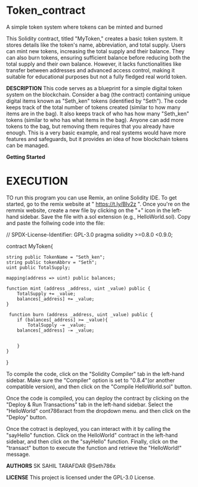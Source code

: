 # Token_contract
A simple token system where tokens can be minted and burned

This Solidity contract, titled "MyToken," creates a basic token system. It stores details like the token's name, abbreviation, and total supply. Users can mint new tokens, increasing the total supply and their balance. They can also burn tokens, ensuring sufficient balance before reducing both the total supply and their own balance. However, it lacks functionalities like transfer between addresses and advanced access control, making it suitable for educational purposes but not a fully fledged real world token.

**DESCRIPTION**
This code serves as a blueprint for a simple digital token system on the blockchain. Consider a bag (the contract) containing unique digital items known as "Seth_ken" tokens (identified by "Seth"). The code keeps track of the total number of tokens created (similar to how many items are in the bag). It also keeps track of who has how many "Seth_ken" tokens (similar to who has what items in the bag). Anyone can add more tokens to the bag, but removing them requires that you already have enough. This is a very basic example, and real systems would have more features and safeguards, but it provides an idea of how blockchain tokens can be managed.

**Getting Started**

# EXECUTION

TO run this program you can use Remix, an online Solidity IDE. To get started, go to the remix website at " https://t.ly/BIv2z ". Once you're on the remmix website, create a new file by clicking on the "+" icon in the left-hand sidebar. Save the file with a.sol extension (e.g., HelloWorld.sol). Copy and paste the follwing code into the file:

// SPDX-License-Identifier: GPL-3.0
pragma solidity >=0.8.0 <0.9.0;

contract MyToken{

    string public TokenName = "Seth_ken";
    string public tokenAbbrv = "Seth";
    uint public TotalSupply;

    mapping(address => uint) public balances;

    function mint (address _address, uint _value) public {
        TotalSupply += _value;
        balances[_address] += _value;
    }

     function burn (address _address, uint _value) public {
        if (balances[_address] >= _value){
            TotalSupply -= _value;
        balances[_address] -= _value;


        }
    }

}

To compile the code, click on the "Solidity Compiler" tab in the left-hand sidebar. Make sure the "Compiler" option is set to "0.8.4"(or another compatible version), and then click on the "Compile HelloWorld.sol" button.

Once the code is compiled, you can deploy the contract by clicking on the "Deploy & Run Transactions" tab in the left-hand sidebar. Select the "HelloWorld" cont786xract from the dropdown menu. and then click on the "Deploy" button.

Once the cotract is deployed, you can interact with it by calling the "sayHello" function. Click on the HelloWorld" contract in the left-hand sidebar, and then click on the "sayHello" function.  Finally, click on the "transact" button to execute the function and retrieve the "HelloWorld!" message.

**AUTHORS**
SK SAHIL TARAFDAR
@Seth786x

**LICENSE**
This project is licensed under the GPL-3.0 License.
